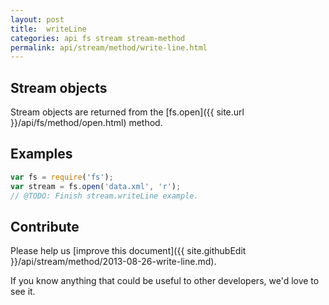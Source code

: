 ```yaml
---
layout: post
title:  writeLine
categories: api fs stream stream-method
permalink: api/stream/method/write-line.html
---
```


## Stream objects

Stream objects are returned from the [fs.open]({{ site.url }}/api/fs/method/open.html) method.

## Examples

```javascript
var fs = require('fs');
var stream = fs.open('data.xml', 'r');
// @TODO: Finish stream.writeLine example.
```

## Contribute

Please help us [improve this document]({{ site.githubEdit }}/api/stream/method/2013-08-26-write-line.md).

If you know anything that could be useful to other developers, we'd love to see it.


